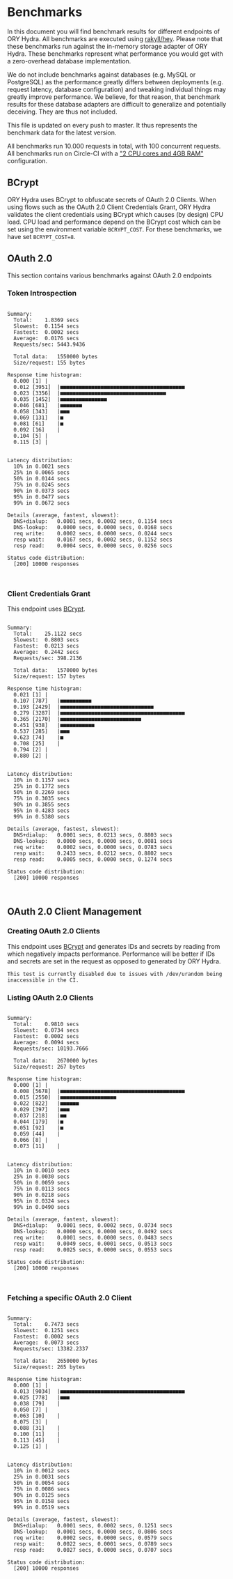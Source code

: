 # Benchmarks

In this document you will find benchmark results for different endpoints of ORY Hydra. All benchmarks are executed
using [rakyll/hey](https://github.com/rakyll/hey). Please note that these benchmarks run against the in-memory storage
adapter of ORY Hydra. These benchmarks represent what performance you would get with a zero-overhead database implementation.

We do not include benchmarks against databases (e.g. MySQL or PostgreSQL) as the performance greatly differs between
deployments (e.g. request latency, database configuration) and tweaking individual things may greatly improve performance.
We believe, for that reason, that benchmark results for these database adapters are difficult to generalize and potentially
deceiving. They are thus not included.

This file is updated on every push to master. It thus represents the benchmark data for the latest version.

All benchmarks run 10.000 requests in total, with 100 concurrent requests. All benchmarks run on Circle-CI with a
["2 CPU cores and 4GB RAM"](https://support.circleci.com/hc/en-us/articles/360000489307-Why-do-my-tests-take-longer-to-run-on-CircleCI-than-locally-)
configuration.

## BCrypt

ORY Hydra uses BCrypt to obfuscate secrets of OAuth 2.0 Clients. When using flows such as the OAuth 2.0 Client Credentials
Grant, ORY Hydra validates the client credentials using BCrypt which causes (by design) CPU load. CPU load and performance
depend on the BCrypt cost which can be set using the environment variable `BCRYPT_COST`. For these benchmarks,
we have set `BCRYPT_COST=8`.

## OAuth 2.0

This section contains various benchmarks against OAuth 2.0 endpoints

### Token Introspection

```

Summary:
  Total:	1.8369 secs
  Slowest:	0.1154 secs
  Fastest:	0.0002 secs
  Average:	0.0176 secs
  Requests/sec:	5443.9436
  
  Total data:	1550000 bytes
  Size/request:	155 bytes

Response time histogram:
  0.000 [1]	|
  0.012 [3951]	|■■■■■■■■■■■■■■■■■■■■■■■■■■■■■■■■■■■■■■■■
  0.023 [3356]	|■■■■■■■■■■■■■■■■■■■■■■■■■■■■■■■■■■
  0.035 [1452]	|■■■■■■■■■■■■■■■
  0.046 [681]	|■■■■■■■
  0.058 [343]	|■■■
  0.069 [131]	|■
  0.081 [61]	|■
  0.092 [16]	|
  0.104 [5]	|
  0.115 [3]	|


Latency distribution:
  10% in 0.0021 secs
  25% in 0.0065 secs
  50% in 0.0144 secs
  75% in 0.0245 secs
  90% in 0.0373 secs
  95% in 0.0477 secs
  99% in 0.0672 secs

Details (average, fastest, slowest):
  DNS+dialup:	0.0001 secs, 0.0002 secs, 0.1154 secs
  DNS-lookup:	0.0000 secs, 0.0000 secs, 0.0168 secs
  req write:	0.0002 secs, 0.0000 secs, 0.0244 secs
  resp wait:	0.0167 secs, 0.0002 secs, 0.1152 secs
  resp read:	0.0004 secs, 0.0000 secs, 0.0256 secs

Status code distribution:
  [200]	10000 responses



```

### Client Credentials Grant

This endpoint uses [BCrypt](#bcrypt).

```

Summary:
  Total:	25.1122 secs
  Slowest:	0.8803 secs
  Fastest:	0.0213 secs
  Average:	0.2442 secs
  Requests/sec:	398.2136
  
  Total data:	1570000 bytes
  Size/request:	157 bytes

Response time histogram:
  0.021 [1]	|
  0.107 [787]	|■■■■■■■■■■
  0.193 [2429]	|■■■■■■■■■■■■■■■■■■■■■■■■■■■■■■
  0.279 [3287]	|■■■■■■■■■■■■■■■■■■■■■■■■■■■■■■■■■■■■■■■■
  0.365 [2170]	|■■■■■■■■■■■■■■■■■■■■■■■■■■
  0.451 [938]	|■■■■■■■■■■■
  0.537 [285]	|■■■
  0.623 [74]	|■
  0.708 [25]	|
  0.794 [2]	|
  0.880 [2]	|


Latency distribution:
  10% in 0.1157 secs
  25% in 0.1772 secs
  50% in 0.2269 secs
  75% in 0.3035 secs
  90% in 0.3855 secs
  95% in 0.4283 secs
  99% in 0.5380 secs

Details (average, fastest, slowest):
  DNS+dialup:	0.0001 secs, 0.0213 secs, 0.8803 secs
  DNS-lookup:	0.0000 secs, 0.0000 secs, 0.0081 secs
  req write:	0.0002 secs, 0.0000 secs, 0.0783 secs
  resp wait:	0.2433 secs, 0.0212 secs, 0.8802 secs
  resp read:	0.0005 secs, 0.0000 secs, 0.1274 secs

Status code distribution:
  [200]	10000 responses



```

## OAuth 2.0 Client Management

### Creating OAuth 2.0 Clients

This endpoint uses [BCrypt](#bcrypt) and generates IDs and secrets by reading from  which negatively impacts
performance. Performance will be better if IDs and secrets are set in the request as opposed to generated by ORY Hydra.

```
This test is currently disabled due to issues with /dev/urandom being inaccessible in the CI.
```

### Listing OAuth 2.0 Clients

```

Summary:
  Total:	0.9810 secs
  Slowest:	0.0734 secs
  Fastest:	0.0002 secs
  Average:	0.0094 secs
  Requests/sec:	10193.7666
  
  Total data:	2670000 bytes
  Size/request:	267 bytes

Response time histogram:
  0.000 [1]	|
  0.008 [5678]	|■■■■■■■■■■■■■■■■■■■■■■■■■■■■■■■■■■■■■■■■
  0.015 [2550]	|■■■■■■■■■■■■■■■■■■
  0.022 [822]	|■■■■■■
  0.029 [397]	|■■■
  0.037 [218]	|■■
  0.044 [179]	|■
  0.051 [92]	|■
  0.059 [44]	|
  0.066 [8]	|
  0.073 [11]	|


Latency distribution:
  10% in 0.0010 secs
  25% in 0.0030 secs
  50% in 0.0059 secs
  75% in 0.0113 secs
  90% in 0.0218 secs
  95% in 0.0324 secs
  99% in 0.0490 secs

Details (average, fastest, slowest):
  DNS+dialup:	0.0001 secs, 0.0002 secs, 0.0734 secs
  DNS-lookup:	0.0000 secs, 0.0000 secs, 0.0492 secs
  req write:	0.0001 secs, 0.0000 secs, 0.0483 secs
  resp wait:	0.0049 secs, 0.0001 secs, 0.0513 secs
  resp read:	0.0025 secs, 0.0000 secs, 0.0553 secs

Status code distribution:
  [200]	10000 responses



```

### Fetching a specific OAuth 2.0 Client

```

Summary:
  Total:	0.7473 secs
  Slowest:	0.1251 secs
  Fastest:	0.0002 secs
  Average:	0.0073 secs
  Requests/sec:	13382.2337
  
  Total data:	2650000 bytes
  Size/request:	265 bytes

Response time histogram:
  0.000 [1]	|
  0.013 [9034]	|■■■■■■■■■■■■■■■■■■■■■■■■■■■■■■■■■■■■■■■■
  0.025 [778]	|■■■
  0.038 [79]	|
  0.050 [7]	|
  0.063 [10]	|
  0.075 [3]	|
  0.088 [31]	|
  0.100 [11]	|
  0.113 [45]	|
  0.125 [1]	|


Latency distribution:
  10% in 0.0012 secs
  25% in 0.0031 secs
  50% in 0.0054 secs
  75% in 0.0086 secs
  90% in 0.0125 secs
  95% in 0.0158 secs
  99% in 0.0519 secs

Details (average, fastest, slowest):
  DNS+dialup:	0.0001 secs, 0.0002 secs, 0.1251 secs
  DNS-lookup:	0.0001 secs, 0.0000 secs, 0.0806 secs
  req write:	0.0002 secs, 0.0000 secs, 0.0579 secs
  resp wait:	0.0022 secs, 0.0001 secs, 0.0789 secs
  resp read:	0.0027 secs, 0.0000 secs, 0.0707 secs

Status code distribution:
  [200]	10000 responses



```
